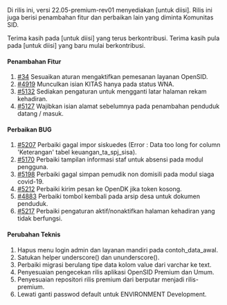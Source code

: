 Di rilis ini, versi 22.05-premium-rev01 menyediakan [untuk diisi]. Rilis ini juga berisi penambahan fitur dan perbaikan lain yang diminta Komunitas SID.

Terima kasih pada [untuk diisi] yang terus berkontribusi. Terima kasih pula pada [untuk diisi] yang baru mulai berkontribusi.

#### Penambahan Fitur

1. [#34](https://github.com/OpenSID/wiki-layanan-opendesa/issues/34) Sesuaikan aturan mengaktifkan pemesanan layanan OpenSID.
2. [#4919](https://github.com/OpenSID/OpenSID/issues/4919) Munculkan isian KITAS hanya pada status WNA.
3. [#5132](https://github.com/OpenSID/OpenSID/issues/5132) Sediakan pengaturan untuk mengganti latar halaman rekam kehadiran.
4. [#5127](https://github.com/OpenSID/OpenSID/issues/5127) Wajibkan isian alamat sebelumnya pada penambahan penduduk datang / masuk.


#### Perbaikan BUG
1. [#5207](https://github.com/OpenSID/OpenSID/issues/5207) Perbaiki gagal impor siskuedes (Error : Data too long for column 'Keterangan' tabel keuangan_ta_spj_sisa).
2. [#5170](https://github.com/OpenSID/OpenSID/issues/5170) Perbaiki tampilan informasi staf untuk absensi pada modul pengguna.
3. [#5198](https://github.com/OpenSID/OpenSID/issues/5198) Perbaiki gagal simpan pemudik non domisili pada modul siaga covid-19.
4. [#5212](https://github.com/OpenSID/OpenSID/issues/5212) Perbaiki kirim pesan ke OpenDK jika token kosong.
5. [#4883](https://github.com/OpenSID/OpenSID/issues/4883) Perbaiki tombol kembali pada arsip desa untuk dokumen penduduk.
6. [#5217](https://github.com/OpenSID/OpenSID/issues/5217) Perbaiki pengaturan aktif/nonaktifkan halaman kehadiran yang tidak berfungsi.

#### Perubahan Teknis

1. Hapus menu login admin dan layanan mandiri pada contoh_data_awal.
2. Satukan helper underscore() dan ununderscore().
3. Perbaiki migrasi berulang tipe data kolom value dari varchar ke text.
4. Penyesuaian pengecekan rilis aplikasi OpenSID Premium dan Umum.
5. Penyesuaian repositori rilis premium dari berputar menjadi rilis-premium.
6. Lewati ganti passwod default untuk ENVIRONMENT Development.
